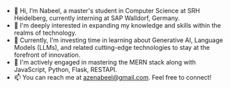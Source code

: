 - 👋 Hi, I’m Nabeel, a master's student in Computer Science at SRH  Heidelberg, currently interning at SAP Walldorf, Germany.
- 👀 I'm deeply interested in expanding my knowledge and skills within the realms of technology.
- 🧠 Currently, I'm investing time in learning about Generative AI, Language Models (LLMs), and related cutting-edge technologies to stay at the forefront of innovation.
- 🌱 I'm actively engaged in mastering the MERN stack along with JavaScript, Python, Flask, RESTAPI.
- 📫 You can reach me at azenabeel@gmail.com. Feel free to connect!
<!---
zezs/zezs is a ✨ special ✨ repository because its `README.md` (this file) appears on your GitHub profile.
You can click the Preview link to take a look at your changes.
--->
